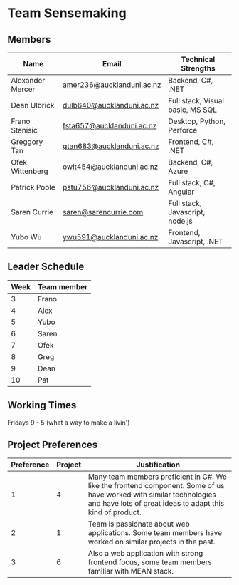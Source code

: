 # Team Sensemaking

## Members

Name | Email | Technical Strengths
---|---|---
Alexander Mercer | amer236@aucklanduni.ac.nz | Backend, C#, .NET
Dean Ulbrick     | dulb640@aucklanduni.ac.nz | Full stack, Visual basic, MS SQL
Frano Stanisic   | fsta657@aucklanduni.ac.nz | Desktop, Python, Perforce
Greggory Tan     | gtan683@aucklanduni.ac.nz | Frontend, C#, .NET
Ofek Wittenberg  | owit454@aucklanduni.ac.nz | Backend, C#, Azure
Patrick Poole    | pstu756@aucklanduni.ac.nz | Full stack, C#, Angular
Saren Currie     | saren@sarencurrie.com     | Full stack, Javascript, node.js
Yubo Wu          | ywu591@aucklanduni.ac.nz  | Frontend, Javascript, .NET

## Leader Schedule

Week | Team member
---|---
3 | Frano
4 | Alex
5 | Yubo
6 | Saren
7 | Ofek
8 | Greg
9 | Dean
10 | Pat

## Working Times

Fridays 9 - 5 (what a way to make a livin')

## Project Preferences

Preference | Project | Justification
---|---|---
1 | 4 | Many team members proficient in C#. We like the frontend component. Some of us have worked with similar technologies and have lots of great ideas to adapt this kind of product.
2 | 1 | Team is passionate about web applications. Some team members have worked on similar projects in the past.
3 | 6 | Also a web application with strong frontend focus, some team members familiar with MEAN stack.

